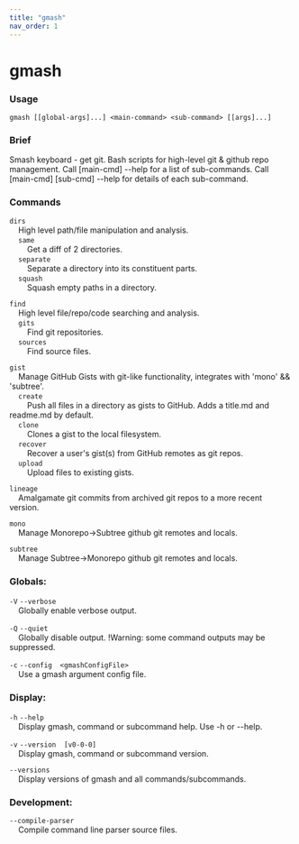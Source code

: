 ```yaml
---
title: "gmash"
nav_order: 1
---
```


# gmash

### Usage
`gmash [[global-args]...] <main-command> <sub-command> [[args]...]`

### Brief
Smash keyboard - get git. Bash scripts for high-level git & github repo management.
Call [main-cmd] --help for a list of sub-commands.
Call [main-cmd] [sub-cmd] --help for details of each sub-command.

### Commands

`dirs` \
&nbsp;&nbsp;&nbsp;&nbsp;High level path/file manipulation and analysis.\
&nbsp;&nbsp;&nbsp;&nbsp;`same`\
&nbsp;&nbsp;&nbsp;&nbsp;&nbsp;&nbsp;&nbsp;&nbsp;Get a diff of 2 directories.\
&nbsp;&nbsp;&nbsp;&nbsp;`separate`\
&nbsp;&nbsp;&nbsp;&nbsp;&nbsp;&nbsp;&nbsp;&nbsp;Separate a directory into its constituent parts.\
&nbsp;&nbsp;&nbsp;&nbsp;`squash`\
&nbsp;&nbsp;&nbsp;&nbsp;&nbsp;&nbsp;&nbsp;&nbsp;Squash empty paths in a directory.

`find` \
&nbsp;&nbsp;&nbsp;&nbsp;High level file/repo/code searching and analysis.\
&nbsp;&nbsp;&nbsp;&nbsp;`gits`\
&nbsp;&nbsp;&nbsp;&nbsp;&nbsp;&nbsp;&nbsp;&nbsp;Find git repositories.\
&nbsp;&nbsp;&nbsp;&nbsp;`sources`\
&nbsp;&nbsp;&nbsp;&nbsp;&nbsp;&nbsp;&nbsp;&nbsp;Find source files.

`gist` \
&nbsp;&nbsp;&nbsp;&nbsp;Manage GitHub Gists with git-like functionality, integrates with 'mono' && 'subtree'.\
&nbsp;&nbsp;&nbsp;&nbsp;`create`\
&nbsp;&nbsp;&nbsp;&nbsp;&nbsp;&nbsp;&nbsp;&nbsp;Push all files in a directory as gists to GitHub. Adds a title.md and readme.md by default.\
&nbsp;&nbsp;&nbsp;&nbsp;`clone`\
&nbsp;&nbsp;&nbsp;&nbsp;&nbsp;&nbsp;&nbsp;&nbsp;Clones a gist to the local filesystem.\
&nbsp;&nbsp;&nbsp;&nbsp;`recover`\
&nbsp;&nbsp;&nbsp;&nbsp;&nbsp;&nbsp;&nbsp;&nbsp;Recover a user's gist(s) from GitHub remotes as git repos.\
&nbsp;&nbsp;&nbsp;&nbsp;`upload`\
&nbsp;&nbsp;&nbsp;&nbsp;&nbsp;&nbsp;&nbsp;&nbsp;Upload files to existing gists.

`lineage` \
&nbsp;&nbsp;&nbsp;&nbsp;Amalgamate git commits from archived git repos to a more recent version.

`mono` \
&nbsp;&nbsp;&nbsp;&nbsp;Manage Monorepo->Subtree github git remotes and locals.

`subtree` \
&nbsp;&nbsp;&nbsp;&nbsp;Manage Subtree->Monorepo github git remotes and locals.

### Globals:
`-V`  `--verbose` \
&nbsp;&nbsp;&nbsp;&nbsp;Globally enable verbose output.

`-Q`  `--quiet` \
&nbsp;&nbsp;&nbsp;&nbsp;Globally disable output. !Warning: some command outputs may be suppressed.

`-c`  `--config  <gmashConfigFile>` \
&nbsp;&nbsp;&nbsp;&nbsp;Use a gmash argument config file.

### Display:
`-h`  `--help` \
&nbsp;&nbsp;&nbsp;&nbsp;Display gmash, command or subcommand help. Use -h or --help.

`-v`  `--version  [v0-0-0]` \
&nbsp;&nbsp;&nbsp;&nbsp;Display gmash, command or subcommand version.

`--versions` \
&nbsp;&nbsp;&nbsp;&nbsp;Display versions of gmash and all commands/subcommands.

### Development:
`--compile-parser` \
&nbsp;&nbsp;&nbsp;&nbsp;Compile command line parser source files.
